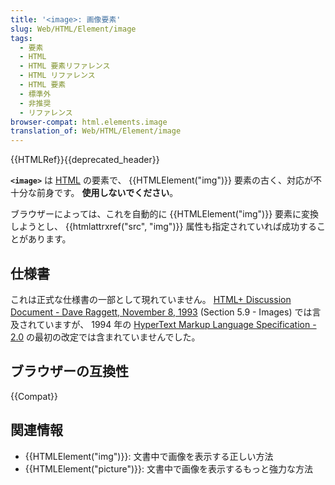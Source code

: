 ```yaml
---
title: '<image>: 画像要素'
slug: Web/HTML/Element/image
tags:
  - 要素
  - HTML
  - HTML 要素リファレンス
  - HTML リファレンス
  - HTML 要素
  - 標準外
  - 非推奨
  - リファレンス
browser-compat: html.elements.image
translation_of: Web/HTML/Element/image
---
```

{{HTMLRef}}{{deprecated_header}}

**`<image>`** は [HTML](/ja/docs/Web/HTML) の要素で、 {{HTMLElement("img")}} 要素の古く、対応が不十分な前身です。
**使用しないでください**。

ブラウザーによっては、これを自動的に {{HTMLElement("img")}} 要素に変換しようとし、 {{htmlattrxref("src", "img")}} 属性も指定されていれば成功することがあります。

## 仕様書

これは正式な仕様書の一部として現れていません。
[HTML+ Discussion Document - Dave Raggett, November 8, 1993](https://www.w3.org/MarkUp/HTMLPlus/htmlplus_21.html) (Section 5.9 - Images) では言及されていますが、 1994 年の [HyperText Markup Language Specification - 2.0](https://datatracker.ietf.org/doc/html/draft-ietf-html-spec-00) の最初の改定では含まれていませんでした。

## ブラウザーの互換性

{{Compat}}

## 関連情報

- {{HTMLElement("img")}}: 文書中で画像を表示する正しい方法
- {{HTMLElement("picture")}}: 文書中で画像を表示するもっと強力な方法

